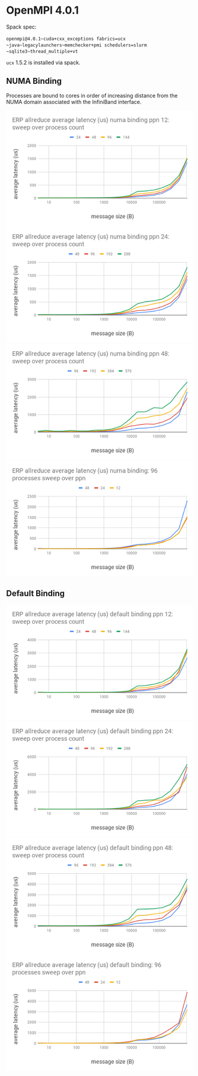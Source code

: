 # OpenMPI 4.0.1 #

Spack spec:

`openmpi@4.0.1~cuda+cxx_exceptions fabrics=ucx ~java~legacylaunchers~memchecker+pmi schedulers=slurm ~sqlite3~thread_multiple+vt`

`ucx` 1.5.2 is installed via spack.

## NUMA Binding ##

Processes are bound to cores in order of increasing distance from the NUMA
domain associated with the InfiniBand interface.

![numappn12](https://github.com/SCOREC/erpClusterTesting/blob/master/mpiAllReduce/numaBinding/numa_ppn12procSweep.png?raw=true)
![numappn24](https://github.com/SCOREC/erpClusterTesting/blob/master/mpiAllReduce/numaBinding/numa_ppn24procSweep.png?raw=true)
![numappn48](https://github.com/SCOREC/erpClusterTesting/blob/master/mpiAllReduce/numaBinding/numa_ppn48procSweep.png?raw=true)
![numap96](https://github.com/SCOREC/erpClusterTesting/blob/master/mpiAllReduce/numaBinding/numa_p96ppnSweep.png?raw=true)

## Default Binding ##

![defaultppn12](https://github.com/SCOREC/erpClusterTesting/blob/master/mpiAllReduce/defaultBinding/default_ppn12procSweep.png?raw=true)
![defaultppn24](https://github.com/SCOREC/erpClusterTesting/blob/master/mpiAllReduce/defaultBinding/default_ppn24procSweep.png?raw=true)
![defaultppn48](https://github.com/SCOREC/erpClusterTesting/blob/master/mpiAllReduce/defaultBinding/default_ppn48procSweep.png?raw=true)
![defaultp96](https://github.com/SCOREC/erpClusterTesting/blob/master/mpiAllReduce/defaultBinding/default_p96ppnSweep.png?raw=true)
